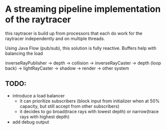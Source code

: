 A streaming pipeline implementation of the raytracer
=====================================================

this raytracer is build up from processors that each do work for the raytracer independently and on multiple threads.

Using Java Flow (pub/sub), this solution is fully reactive. Buffers help with balancing the load

inverseRayPublisher -> depth -> collision   -> inverseRayCaster -> depth (loop back)
                                            -> lightRayCaster -> shadow -> render -> other system
                                            
TODO:
-----

- introduce a load balancer 
    - it can prioritize subscribers (block input from initializer when at 50% capacity, but still accept from other subscribers)
    - it decides to go broad(trace rays with lowest depth) or narrow(trace rays with highest depth)
- add debug output